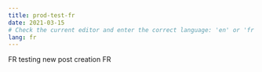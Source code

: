 ```yaml
---
title: prod-test-fr
date: 2021-03-15
# Check the current editor and enter the correct language: 'en' or 'fr'
lang: fr
---
```

FR testing new post creation FR